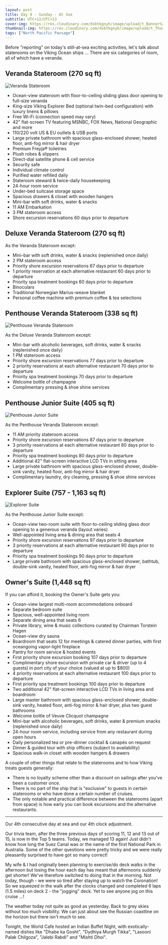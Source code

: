```yaml
---
layout: post
title: Day 9 - Sunday - At Sea
subtitle: UTC+12/UTC+13
cover-img: https://res.cloudinary.com/dxbtkgnyh/image/upload/t_Banner%2016:9/v1683433321/2023-viking-north-pacific-passage/PXL_20230507_025531194.MP_nz4php.jpg
thumbnail-img: https://res.cloudinary.com/dxbtkgnyh/image/upload/t_Thumbnail/v1683433321/2023-viking-north-pacific-passage/PXL_20230507_025531194.MP_nz4php.jpg
tags: ["North Pacific Passage"]
---
```


Before "reporting" on today's still-at-sea exciting activities, let's talk about staterooms on the Viking Ocean ships ... There are six categories of room, all of which have a veranda.

## Veranda Stateroom (270 sq ft)

<img src="https://res.cloudinary.com/dxbtkgnyh/image/upload/v1683430881/2023-viking-north-pacific-passage/Viking-Ocean-Veranda-Stateroom-Scheme_hlndsl.jpg" alt="Veranda Stateroom">

* Ocean-view stateroom with floor-to-ceiling sliding glass door opening to full-size veranda
* King-size Viking Explorer Bed (optional twin-bed configuration) with luxury linens & pillows
* Free Wi-Fi (connection speed may vary)
* 42" flat-screen TV featuring MSNBC, FOX News, National Geographic and more
* 110/220 volt US & EU outlets & USB ports
* Large private bathroom with spacious glass-enclosed shower, heated floor, anti-fog mirror & hair dryer
* Premium Freyja® toiletries
* Plush robes & slippers
* Direct-dial satellite phone & cell service
* Security safe
* Individual climate control
* Purified water refilled daily
* Stateroom steward & twice-daily housekeeping
* 24-hour room service
* Under-bed suitcase storage space
* Spacious drawers & closet with wooden hangers
* Mini-bar with soft drinks, water & snacks
* 11 AM Embarkation
* 3 PM stateroom access
* Shore excursion reservations 60 days prior to departure

## Deluxe Veranda Stateroom (270 sq ft)

As the Veranda Stateroom except:

* Mini-bar with soft drinks, water & snacks (replenished once daily)
* 2 PM stateroom access
* Priority shore excursion reservations 67 days prior to departure
* 1 priority reservation at each alternative restaurant 60 days prior to departure
* Priority spa treatment bookings 60 days prior to departure
* Binoculars
* Traditional Norwegian Marius-weave blanket
* Personal coffee machine with premium coffee & tea selections

## Penthouse Veranda Stateroom (338 sq ft)

<img src="https://res.cloudinary.com/dxbtkgnyh/image/upload/v1683430882/2023-viking-north-pacific-passage/Viking-Oceans-Penthouse-Veranda-Scheme_gdxsbc.jpg" alt="Penthouse Veranda Stateroom">

As the Deluxe Veranda Stateroom except:

* Mini-bar with alcoholic beverages, soft drinks, water & snacks (replenished once daily)
* 1 PM stateroom access
* Priority shore excursion reservations 77 days prior to departure
* 2 priority reservations at each alternative restaurant 70 days prior to departure
* Priority spa treatment bookings 70 days prior to departure
* Welcome bottle of champagne
* Complimentary pressing & shoe shine services

## Penthouse Junior Suite (405 sq ft)

<img src="https://res.cloudinary.com/dxbtkgnyh/image/upload/v1683430841/2023-viking-north-pacific-passage/penthouse_jr_suite_500x275v2_hrztl_tcm13-2539_ulzfyc.jpg" alt="Penthouse Junior Suite">

As the Penthouse Veranda Stateroom except:

* 11 AM priority stateroom access
* Priority shore excursion reservations 87 days prior to departure
* 3 priority reservations at each alternative restaurant 80 days prior to departure
* Priority spa treatment bookings 80 days prior to departure
* Additional 42" flat-screen interactive LCD TVs in sitting area
* Large private bathroom with spacious glass-enclosed shower, double-sink vanity, heated floor, anti-fog mirror & hair dryer
* Complimentary laundry, dry cleaning, pressing & shoe shine services

## Explorer Suite (757 - 1,163 sq ft)

<img src="https://res.cloudinary.com/dxbtkgnyh/image/upload/v1683430880/2023-viking-north-pacific-passage/Viking-Ocean-Explorer-Suite-Configurations_ttoioz.jpg" alt="Explorer Suite">

As the Penthouse Junior Suite except:

* Ocean-view two-room suite with floor-to-ceiling sliding glass door opening to a generous veranda (layout varies)
* Well-appointed living area & dining area that seats 4
* Priority shore excursion reservations 97 days prior to departure
* 3 priority reservations at each alternative restaurant 90 days prior to departure
* Priority spa treatment bookings 90 days prior to departure
* Large private bathroom with spacious glass-enclosed shower, bathtub, double-sink vanity, heated floor, anti-fog mirror & hair dryer

## Owner's Suite (1,448 sq ft)

If you can afford it, booking the Owner's Suite gets you:

* Ocean-view largest multi-room accommodations onboard
* Separate bedroom suite
* Spacious, well-appointed living room
* Separate dining area that seats 6
* Private library, wine & music collections curated by Chairman Torstein Hagen
* Ocean-view dry sauna
* Boardroom that seats 12 for meetings & catered dinner parties, with first oceangoing vapor-light fireplace
* Pantry for room service & hosted events
* First priority shore excursion booking 107 days prior to departure
* Complimentary shore excursion with private car & driver (up to 4 guests) in port city of your choice (valued at up to $800)
* 4 priority reservations at each alternative restaurant 100 days prior to departure
* First priority spa treatment bookings 100 days prior to departure
* Two additional 42" flat-screen interactive LCD TVs in living area and boardroom
* Large master bathroom with spacious glass-enclosed shower, double-sink vanity, heated floor, anti-fog mirror & hair dryer, plus two guest bathrooms
* Welcome bottle of Veuve Clicquot champagne
* Mini-bar with alcoholic beverages, soft drinks, water & premium snacks (replenished once daily)
* 24-hour room service, including service from any restaurant during open hours
* Daily personalized tea or pre-dinner cocktail & canapés on request
* Dinner & guided tour with ship officers (subject to availability)
* Spacious walk-in closet with wooden hangers & drawers

A couple of other things that relate to the staterooms and to how Viking treats guests generally:

* There is no loyalty scheme other than a discount on sailings after you've been a customer once.
* There is no part of the ship that is "exclusive" to guests in certain staterooms or who have done a certain number of cruises.
* The only notable and practical difference between the staterooms (apart from space) is how early you can book excursions and the alternative restaurants.

---

Our 4th consecutive day at sea and our 4th clock adjustment.

Our trivia team, after the three previous days of scoring 11, 12 and 13 out of 15, is now in the Top 5 teams. Today, we managed 13 again! Just didn't know how long the Suez Canal was or the name of the first National Park in Australia. Some of the other questions were pretty tricky and we were really pleasantly surprised to have got so many correct!

My wife & I had originally been planning to exercise/do deck walks in the afternoon but losing the hour each day has meant that afternoons suddenly get shorter! We've therefore switched to doing that in the morning. Not today, though - we were so tired after staying up to watch the Coronation! So we squeezed in the walk after the clocks changed and completed 6 laps (1.5 miles) on deck 2 - the "jogging" deck. Yet to see anyone jog on this cruise ...!

The weather today not quite as good as yesterday. Back to grey skies without too much visibility. We can just about see the Russian coastline on the horizon but there isn't much to see.

Tonight, the World Cafe hosted an Indian Buffet Night, with exotically-named dishes like "Dhabe ka Gosht", "Dydhiya Murgh Tikka", "Lasooni Palak Chilgoza", "Jalebi Rabdi" and "Mishti Dhoi".
